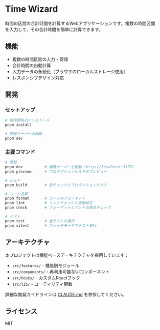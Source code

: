 # Time Wizard

時間の区間の合計時間を計算するWebアプリケーションです。複数の時間区間を入力して、その合計時間を簡単に計算できます。

## 機能

- 複数の時間区間の入力・管理
- 合計時間の自動計算
- 入力データの永続化（ブラウザのローカルストレージ使用）
- レスポンシブデザイン対応

## 開発

### セットアップ

```bash
# 依存関係のインストール
pnpm install

# 開発サーバーの起動
pnpm dev
```

### 主要コマンド

```bash
# 開発
pnpm dev          # 開発サーバーを起動 (http://localhost:5173)
pnpm preview      # プロダクションビルドのプレビュー

# ビルド
pnpm build        # 型チェックとプロダクションビルド

# コード品質
pnpm format       # コードのフォーマット
pnpm lint         # リントチェックと自動修正
pnpm check        # フォーマットとリントの統合チェック

# テスト
pnpm test         # 全テストの実行
pnpm vitest       # ウォッチモードでテスト実行
```

## アーキテクチャ

本プロジェクトは機能ベースアーキテクチャを採用しています：

- `src/features/` - 機能別モジュール
- `src/components/` - 再利用可能なUIコンポーネント
- `src/hooks/` - カスタムReactフック
- `src/lib/` - ユーティリティ関数

詳細な開発ガイドラインは [CLAUDE.md](./CLAUDE.md) を参照してください。

## ライセンス

MIT